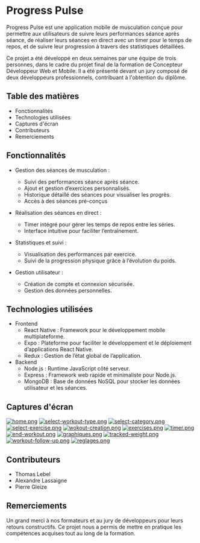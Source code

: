 # Progress Pulse

Progress Pulse est une application mobile de musculation conçue pour permettre aux utilisateurs de suivre leurs performances séance après séance, de réaliser leurs séances en direct avec un timer pour le temps de repos, et de suivre leur progression à travers des statistiques détaillées.

Ce projet a été développé en deux semaines par une équipe de trois personnes, dans le cadre du projet final de la formation de Concepteur Développeur Web et Mobile. Il a été présenté devant un jury composé de deux développeurs professionnels, contribuant à l'obtention du diplôme.

## Table des matières
- Fonctionnalités
- Technologies utilisées
- Captures d'écran
- Contributeurs
- Remerciements

## Fonctionnalités
- Gestion des séances de musculation :
  - Suivi des performances séance après séance.
  - Ajout et gestion d’exercices personnalisés.
  - Historique détaillé des séances pour visualiser les progrès.
  - Accès à des séances pré-conçus
  
- Réalisation des séances en direct :
  - Timer intégré pour gérer les temps de repos entre les séries.
  - Interface intuitive pour faciliter l’entraînement.
    
- Statistiques et suivi :
  - Visualisation des performances par exercice.
  - Suivi de la progression physique grâce à l’évolution du poids.
    
- Gestion utilisateur :
  - Création de compte et connexion sécurisée.
  - Gestion des données personnelles.
 
## Technologies utilisées
- Frontend
  - React Native : Framework pour le développement mobile multiplateforme.
  - Expo : Plateforme pour faciliter le développement et le déploiement d’applications React Native.
  - Redux : Gestion de l’état global de l’application.
- Backend
  - Node.js : Runtime JavaScript côté serveur.
  - Express : Framework web rapide et minimaliste pour Node.js.
  - MongoDB : Base de données NoSQL pour stocker les données utilisateur et les séances.

## Captures d'écran
[![home.png](https://i.postimg.cc/gkkmpfZf/home.png)](https://postimg.cc/qgY9XDQL)  [![select-workout-type.png](https://i.postimg.cc/NMjvtXyR/select-workout-type.png)](https://postimg.cc/hJ65bf1G) [![select-category.png](https://i.postimg.cc/VkK3R6Z6/select-category.png)](https://postimg.cc/21BcjzDR)
[![select-exercise.png](https://i.postimg.cc/PxY3Bry1/select-exercise.png)](https://postimg.cc/R6CLtmj0) [![wokout-creation.png](https://i.postimg.cc/PqZQqVDj/wokout-creation.png)](https://postimg.cc/KKGMqNQq) [![exercises.png](https://i.postimg.cc/gkQh6qmk/exercises.png)](https://postimg.cc/HV0nqMrf)
[![timer.png](https://i.postimg.cc/wBH7hwPH/timer.png)](https://postimg.cc/rDnVTNMY) [![end-workout.png](https://i.postimg.cc/vT94rCQY/end-workout.png)](https://postimg.cc/sGjfy6Qq) [![graphiques.png](https://i.postimg.cc/kXmGr1JS/graphiques.png)](https://postimg.cc/K40xB5gc)
[![tracked-weight.png](https://i.postimg.cc/D0796XhS/tracked-weight.png)](https://postimg.cc/HcPvsjVm)  [![workout-follow-up.png](https://i.postimg.cc/SRKZj7qf/workout-follow-up.png)](https://postimg.cc/k6kNpS22)  [![reglages.png](https://i.postimg.cc/0NdZfHyC/reglages.png)](https://postimg.cc/2qy4jGvq)

## Contributeurs
- Thomas Lebel
- Alexandre Lassaigne
- Pierre Gleize

## Remerciements
Un grand merci à nos formateurs et au jury de développeurs pour leurs retours constructifs. Ce projet nous a permis de mettre en pratique les compétences acquises tout au long de la formation.
